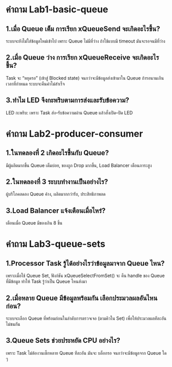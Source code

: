 # คำถาม Lab1-basic-queue
## 1.เมื่อ Queue เต็ม การเรียก xQueueSend จะเกิดอะไรขึ้น?
ระบบจะยังไม่ใส่ข้อมูลใหม่เข้าไป เพราะ Queue ไม่มีที่ว่าง ถ้าใช้แบบมี timeout มันจะรอจนมีที่ว่าง
## 2.เมื่อ Queue ว่าง การเรียก xQueueReceive จะเกิดอะไรขึ้น?
Task จะ “หยุดรอ” (เข้าสู่ Blocked state) จนกว่าจะมีข้อมูลส่งเข้ามาใน Queue ถ้ารอนานเกินเวลาที่กำหนด ระบบจะคืนค่าไม่สำเร็จ 
## 3.ทำไม LED จึงกะพริบตามการส่งและรับข้อความ?
LED กะพริบ: เพราะ Task ส่ง–รับข้อความผ่าน Queue แล้วสั่งเปิด–ปิด LED

# คำถาม Lab2-producer-consumer
## 1.ในทดลองที่ 2 เกิดอะไรขึ้นกับ Queue?
มีผู้ผลิตมากขึ้น Queue เต็มบ่อย, ของถูก Drop มากขึ้น, Load Balancer เตือนภาระสูง
## 2.ในทดลองที่ 3 ระบบทำงานเป็นอย่างไร?
ผู้บริโภคลดลง Queue ค้าง, ผลิตมากกว่ารับ, ประสิทธิภาพลด
## 3.Load Balancer แจ้งเตือนเมื่อไหร่?
เตือนเมื่อ Queue มีของเกิน 8 ชิ้น

# คำถาม Lab3-queue-sets
## 1.Processor Task รู้ได้อย่างไรว่าข้อมูลมาจาก Queue ไหน?
เพราะเมื่อใช้ Queue Set, ฟังก์ชัน xQueueSelectFromSet() จะ คืน handle ของ Queue ที่มีข้อมูล ทำให้ Task รู้ว่าเป็น Queue ไหนส่งมา
## 2.เมื่อหลาย Queue มีข้อมูลพร้อมกัน เลือกประมวลผลอันไหนก่อน?
ระบบจะเลือก Queue ที่พร้อมก่อนในลำดับการตรวจเจอ (ตามคิวใน Set) เพื่อให้ประมวลผลทีละอัน ไม่ชนกัน
## 3.Queue Sets ช่วยประหยัด CPU อย่างไร?
เพราะ Task ไม่ต้องวนเช็กหลาย Queue ทีละอัน มันจะ บล็อกรอ จนกว่าจะมีข้อมูลจาก Queue ใด ๆ 

